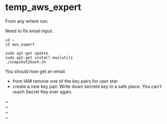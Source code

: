 # temp_aws_expert

From any where run:

Need to fix email input. 

```
cd ~
cd aws_expert

sudo apt-get update
sudo apt-get install mailutils
./snapshot2bash.sh

```

You should now get an email.



* from IAM remove one of the key pairs for user star.
* create a new key pair. Write down secrete key in a safe place. You can't reach Secret Key ever again.

~                                                                                    
~                                                                                    
~                                                                                    
~                                     
